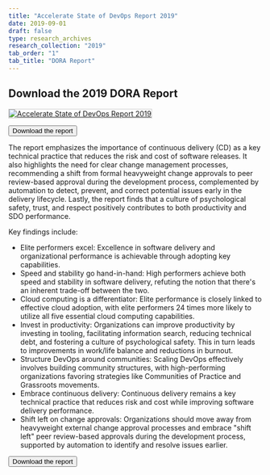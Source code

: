 ```yaml
---
title: "Accelerate State of DevOps Report 2019"
date: 2019-09-01
draft: false
type: research_archives
research_collection: "2019"
tab_order: "1"
tab_title: "DORA Report"
---
```


## Download the 2019 DORA Report
<grid class="border_none" style="margin-top:1rem;">
<item>

<a href="2019-dora-accelerate-state-of-devops-report.pdf" target="_blank"><img src="2019-dora-accelerate-state-of-devops-report.png" alt="Accelerate State of DevOps Report 2019"  style="border: 1px solid #ccc"/></a>

</item>

<item>
<p>
<a href="2019-dora-accelerate-state-of-devops-report.pdf" target="_blank"><button class="secondary">Download the report</button></a>
</p>
</item>
</grid>

The report emphasizes the importance of continuous delivery (CD) as a key technical practice that reduces the risk and cost of software releases. It also highlights the need for clear change management processes, recommending a shift from formal heavyweight change approvals to peer review-based approval during the development process, complemented by automation to detect, prevent, and correct potential issues early in the delivery lifecycle. Lastly, the report finds that a culture of psychological safety, trust, and respect positively contributes to both productivity and SDO performance.

Key findings include:

* Elite performers excel: Excellence in software delivery and organizational performance is achievable through adopting key capabilities.
* Speed and stability go hand-in-hand: High performers achieve both speed and stability in software delivery, refuting the notion that there's an inherent trade-off between the two.
* Cloud computing is a differentiator: Elite performance is closely linked to effective cloud adoption, with elite performers 24 times more likely to utilize all five essential cloud computing capabilities.
* Invest in productivity: Organizations can improve productivity by investing in tooling, facilitating information search, reducing technical debt, and fostering a culture of psychological safety. This in turn leads to improvements in work/life balance and reductions in burnout.
* Structure DevOps around communities: Scaling DevOps effectively involves building community structures, with high-performing organizations favoring strategies like Communities of Practice and Grassroots movements.
* Embrace continuous delivery: Continuous delivery remains a key technical practice that reduces risk and cost while improving software delivery performance.
* Shift left on change approvals: Organizations should move away from heavyweight external change approval processes and embrace "shift left" peer review-based approvals during the development process, supported by automation to identify and resolve issues earlier.

<a href="2019-dora-accelerate-state-of-devops-report.pdf" target="_blank"><button class="secondary">Download the report</button></a>
